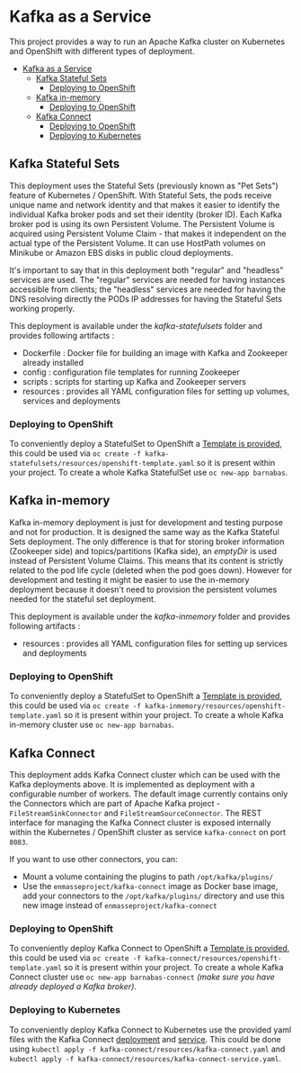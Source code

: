 # Kafka as a Service

This project provides a way to run an Apache Kafka cluster on Kubernetes and OpenShift with different types of deployment.

<!-- TOC -->

- [Kafka as a Service](#kafka-as-a-service)
    - [Kafka Stateful Sets](#kafka-stateful-sets)
        - [Deploying to OpenShift](#deploying-to-openshift)
    - [Kafka in-memory](#kafka-in-memory)
        - [Deploying to OpenShift](#deploying-to-openshift-1)
    - [Kafka Connect](#kafka-connect)
        - [Deploying to OpenShift](#deploying-to-openshift-2)
        - [Deploying to Kubernetes](#deploying-to-kubernetes)

<!-- /TOC -->

## Kafka Stateful Sets

This deployment uses the Stateful Sets (previously known as "Pet Sets") feature of Kubernetes / OpenShift. With Stateful Sets, the pods receive unique name and network identity and that makes it easier to identify the individual Kafka broker pods and set their identity (broker ID). Each Kafka broker pod is using its own Persistent Volume. The Persistent Volume is acquired using Persistent Volume Claim - that makes it independent on the actual type of the Persistent Volume. It can use HostPath volumes on Minikube or Amazon EBS disks in public cloud deployments.

It's important to say that in this deployment both "regular" and "headless" services are used. The "regular" services are needed for having instances accessible from clients;
the "headless" services are needed for having the DNS resolving directly the PODs IP addresses for having the Stateful Sets working properly.

This deployment is available under the _kafka-statefulsets_ folder and provides following artifacts :

* Dockerfile : Docker file for building an image with Kafka and Zookeeper already installed
* config : configuration file templates for running Zookeeper
* scripts : scripts for starting up Kafka and Zookeeper servers
* resources : provides all YAML configuration files for setting up volumes, services and deployments

### Deploying to OpenShift

To conveniently deploy a StatefulSet to OpenShift a [Template is provided](kafka-statefulsets/resources/openshift-template.yaml), this could be used via `oc create -f kafka-statefulsets/resources/openshift-template.yaml` so it is present within your project. To create a whole Kafka StatefulSet use `oc new-app barnabas`.

## Kafka in-memory

Kafka in-memory deployment is just for development and testing purpose and not for production. It is designed the same way as the Kafka Stateful Sets deployment. The only difference is that for storing broker information (Zookeeper side) and topics/partitions (Kafka side), an _emptyDir_ is used instead of Persistent Volume Claims. This means that its content is strictly related to the pod life cycle (deleted when the pod goes down). However for development and testing it might be easier to use the in-memory deployment because it doesn't need to provision the persistent volumes needed for the stateful set deployment.

This deployment is available under the _kafka-inmemory_ folder and provides following artifacts :

* resources : provides all YAML configuration files for setting up services and deployments

### Deploying to OpenShift

To conveniently deploy a StatefulSet to OpenShift a [Template is provided](kafka-inmemory/resources/openshift-template.yaml), this could be used via `oc create -f kafka-inmemory/resources/openshift-template.yaml` so it is present within your project. To create a whole Kafka in-memory cluster use `oc new-app barnabas`.

## Kafka Connect

This deployment adds Kafka Connect cluster which can be used with the Kafka deployments above. It is implemented as deployment with a configurable number of workers. The default image currently contains only the Connectors which are part of Apache Kafka project - `FileStreamSinkConnector` and `FileStreamSourceConnector`. The REST interface for managing the Kafka Connect cluster is exposed internally within the Kubernetes / OpenShift cluster as service `kafka-connect` on port `8083`.

If you want to use other connectors, you can:
* Mount a volume containing the plugins to path `/opt/kafka/plugins/`
* Use the `enmasseproject/kafka-connect` image as Docker base image, add your connectors to the `/opt/kafka/plugins/` directory and use this new image instead of `enmasseproject/kafka-connect`

### Deploying to OpenShift

To conveniently deploy Kafka Connect to OpenShift a [Template is provided](kafka-connect/resources/openshift-template.yaml), this could be used via `oc create -f kafka-connect/resources/openshift-template.yaml` so it is present within your project. To create a whole Kafka Connect cluster use `oc new-app barnabas-connect` *(make sure you have already deployed a Kafka broker)*.

### Deploying to Kubernetes

To conveniently deploy Kafka Connect to Kubernetes use the provided yaml files with the Kafka Connect [deployment](kafka-connect/resources/kafka-connect.yaml) and [service](kafka-connect/resources/kafka-connect-service.yaml). This could be done using `kubectl apply -f kafka-connect/resources/kafka-connect.yaml` and `kubectl apply -f kafka-connect/resources/kafka-connect-service.yaml`.
